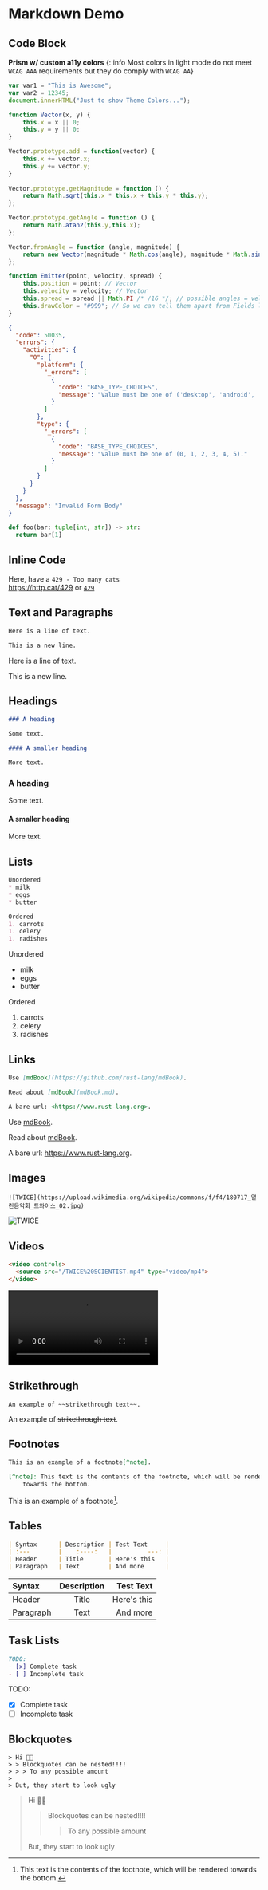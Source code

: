 # Markdown Demo

## Code Block

**Prism w/ custom a11y colors**
{::info Most colors in light mode do not meet `WCAG AAA` requirements but they do comply with `WCAG AA`}

```js
var var1 = "This is Awesome";
var var2 = 12345;
document.innerHTML("Just to show Theme Colors...");

function Vector(x, y) {
    this.x = x || 0;
    this.y = y || 0;
}

Vector.prototype.add = function(vector) {
    this.x += vector.x;
    this.y += vector.y;
}
  
Vector.prototype.getMagnitude = function () {
    return Math.sqrt(this.x * this.x + this.y * this.y);
};

Vector.prototype.getAngle = function () {
    return Math.atan2(this.y,this.x);
};

Vector.fromAngle = function (angle, magnitude) {
    return new Vector(magnitude * Math.cos(angle), magnitude * Math.sin(angle));
};

function Emitter(point, velocity, spread) {
    this.position = point; // Vector
    this.velocity = velocity; // Vector
    this.spread = spread || Math.PI /* /16 */; // possible angles = velocity +/- spread
    this.drawColor = "#999"; // So we can tell them apart from Fields later
}
```

```json
{
  "code": 50035,
  "errors": {
    "activities": {
      "0": {
        "platform": {
          "_errors": [
            {
              "code": "BASE_TYPE_CHOICES",
              "message": "Value must be one of ('desktop', 'android', 'ios')."
            }
          ]
        },
        "type": {
          "_errors": [
            {
              "code": "BASE_TYPE_CHOICES",
              "message": "Value must be one of (0, 1, 2, 3, 4, 5)."
            }
          ]
        }
      }
    }
  },
  "message": "Invalid Form Body"
}
```

```py
def foo(bar: tuple[int, str]) -> str:
  return bar[1]
```

## Inline Code

Here, have a `429 - Too many cats`\
<https://http.cat/429> or [`429`](https://http.cat/429)

## Text and Paragraphs

```md
Here is a line of text.

This is a new line.
```

Here is a line of text.

This is a new line.

## Headings

```md
### A heading 

Some text.

#### A smaller heading 

More text.
```

### A heading 

Some text.

#### A smaller heading 

More text.

## Lists

```md
Unordered
* milk
* eggs
* butter

Ordered
1. carrots
1. celery
1. radishes
```

Unordered
* milk
* eggs
* butter

Ordered
1. carrots
1. celery
2. radishes

## Links

```md
Use [mdBook](https://github.com/rust-lang/mdBook). 

Read about [mdBook](mdBook.md).

A bare url: <https://www.rust-lang.org>.
```

Use [mdBook](https://github.com/rust-lang/mdBook). 

Read about [mdBook](mdBook.md).

A bare url: <https://www.rust-lang.org>.

## Images

`![TWICE](https://upload.wikimedia.org/wikipedia/commons/f/f4/180717_열린음악회_트와이스_02.jpg)`

![TWICE](https://upload.wikimedia.org/wikipedia/commons/f/f4/180717_열린음악회_트와이스_02.jpg)

## Videos

```html
<video controls>
  <source src="/TWICE%20SCIENTIST.mp4" type="video/mp4">
</video>
```
<video controls>
  <source src="/TWICE%20SCIENTIST.mp4" type="video/mp4">
</video>


## Strikethrough

`An example of ~~strikethrough text~~.`

An example of ~~strikethrough text~~.

## Footnotes 

```md
This is an example of a footnote[^note].

[^note]: This text is the contents of the footnote, which will be rendered
    towards the bottom.
```

This is an example of a footnote[^note].

[^note]: This text is the contents of the footnote, which will be rendered
    towards the bottom.

## Tables

```md
| Syntax      | Description | Test Text     |
| :---        |    :----:   |          ---: |
| Header      | Title       | Here's this   |
| Paragraph   | Text        | And more      |
```

| Syntax      | Description | Test Text     |
| :---        |    :----:   |          ---: |
| Header      | Title       | Here's this   |
| Paragraph   | Text        | And more      |

## Task Lists

```md
TODO:
- [x] Complete task
- [ ] Incomplete task
```

TODO:
- [x] Complete task
- [ ] Incomplete task

## Blockquotes

```
> Hi 👋🏻
> > Blockquotes can be nested!!!!
> > > To any possible amount
>
> But, they start to look ugly
```

> Hi 👋🏻
> > Blockquotes can be nested!!!!
> > > To any possible amount
>
> But, they start to look ugly
